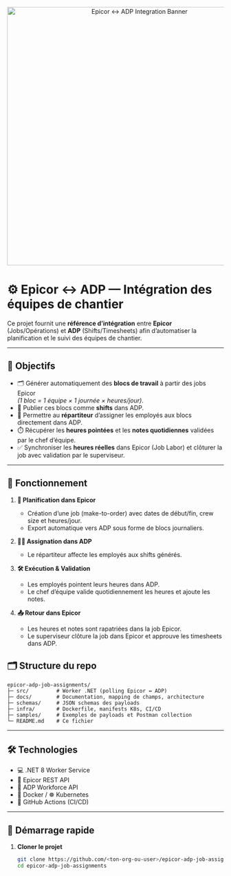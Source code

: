 <p align="center">
  <img src="docs/banner.png" alt="Epicor ↔ ADP Integration Banner" width="600"/>
</p>

# ⚙️ Epicor ↔ ADP — Intégration des équipes de chantier

Ce projet fournit une **référence d’intégration** entre **Epicor** (Jobs/Opérations) et **ADP** (Shifts/Timesheets) afin d’automatiser la planification et le suivi des équipes de chantier.

---

## 🎯 Objectifs
- 🗂️ Générer automatiquement des **blocs de travail** à partir des jobs Epicor  
  *(1 bloc = 1 équipe × 1 journée × heures/jour)*.
- 📅 Publier ces blocs comme **shifts** dans ADP.
- 👷 Permettre au **répartiteur** d’assigner les employés aux blocs directement dans ADP.
- ⏱️ Récupérer les **heures pointées** et les **notes quotidiennes** validées par le chef d’équipe.
- ✅ Synchroniser les **heures réelles** dans Epicor (Job Labor) et clôturer la job avec validation par le superviseur.

---

## 🔄 Fonctionnement

1. **📌 Planification dans Epicor**  
   - Création d’une job (make-to-order) avec dates de début/fin, crew size et heures/jour.  
   - Export automatique vers ADP sous forme de blocs journaliers.  

2. **🧑‍💼 Assignation dans ADP**  
   - Le répartiteur affecte les employés aux shifts générés.  

3. **🛠️ Exécution & Validation**  
   - Les employés pointent leurs heures dans ADP.  
   - Le chef d’équipe valide quotidiennement les heures et ajoute les notes.  

4. **📤 Retour dans Epicor**  
   - Les heures et notes sont rapatriées dans la job Epicor.  
   - Le superviseur clôture la job dans Epicor et approuve les timesheets dans ADP.  


## 🗂️ Structure du repo
```text
epicor-adp-job-assignments/
├─ src/         # Worker .NET (polling Epicor ↔ ADP)
├─ docs/        # Documentation, mapping de champs, architecture
├─ schemas/     # JSON schemas des payloads
├─ infra/       # Dockerfile, manifests K8s, CI/CD
├─ samples/     # Exemples de payloads et Postman collection
└─ README.md    # Ce fichier
```

---

## 🛠️ Technologies
- 💻 .NET 8 Worker Service  
- 🔗 Epicor REST API  
- 🔗 ADP Workforce API  
- 🐳 Docker / ☸️ Kubernetes  
- 🤖 GitHub Actions (CI/CD)  

---

## 🚀 Démarrage rapide

1. **Cloner le projet**
   ```bash
   git clone https://github.com/<ton-org-ou-user>/epicor-adp-job-assignments.git
   cd epicor-adp-job-assignments


